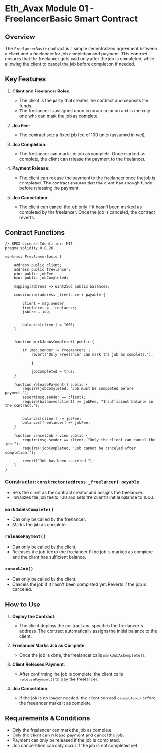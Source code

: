 # Eth_Avax Module 01 - FreelancerBasic Smart Contract

## Overview
The `FreelancerBasic` contract is a simple decentralized agreement between a client and a freelancer for job completion and payment. This contract ensures that the freelancer gets paid only after the job is completed, while allowing the client to cancel the job before completion if needed.

## Key Features
1. **Client and Freelancer Roles**: 
   - The client is the party that creates the contract and deposits the funds.
   - The freelancer is assigned upon contract creation and is the only one who can mark the job as complete.

2. **Job Fee**:
   - The contract sets a fixed job fee of 100 units (assumed in wei).
   
3. **Job Completion**:
   - The freelancer can mark the job as complete. Once marked as complete, the client can release the payment to the freelancer.

4. **Payment Release**:
   - The client can release the payment to the freelancer once the job is completed. The contract ensures that the client has enough funds before releasing the payment.

5. **Job Cancellation**:
   - The client can cancel the job only if it hasn't been marked as completed by the freelancer. Once the job is canceled, the contract reverts.

## Contract Functions

```solidity
// SPDX-License-Identifier: MIT
pragma solidity 0.8.26;

contract FreelancerBasic {

    address public client;
    address public freelancer;
    uint public jobFee;
    bool public jobCompleted;

    mapping(address => uint256) public balances;

    constructor(address _freelancer) payable {

        client = msg.sender;
        freelancer = _freelancer;
        jobFee = 100;

    
        balances[client] = 1000;
    }


    function markJobAsComplete() public {

        if (msg.sender != freelancer) {
            revert("Only Freelancer can mark the job as complete.");
            
            }
            
            jobCompleted = true;
    }

    function releasePayment() public {
        require(jobCompleted, "Job must be completed before payment.");
        assert(msg.sender == client);
        require(balances[client] >= jobFee, "Insufficient balance in the contract.");

    
        balances[client] -= jobFee;
        balances[freelancer] += jobFee;
    }

    function cancelJob() view public {
        require(msg.sender == client, "Only the client can cancel the job.");
        require(!jobCompleted, "Job cannot be canceled after completion.");

        revert("Job has been canceled.");
    }
}
```

### Constructor: `constructor(address _freelancer) payable`
- Sets the client as the contract creator and assigns the freelancer.
- Initializes the job fee to 100 and sets the client's initial balance to 1000.

### `markJobAsComplete()`
- Can only be called by the freelancer.
- Marks the job as complete.

### `releasePayment()`
- Can only be called by the client.
- Releases the job fee to the freelancer if the job is marked as complete and the client has sufficient balance.

### `cancelJob()`
- Can only be called by the client.
- Cancels the job if it hasn't been completed yet. Reverts if the job is canceled.

## How to Use

1. **Deploy the Contract**: 
   - The client deploys the contract and specifies the freelancer's address. The contract automatically assigns the initial balance to the client.

2. **Freelancer Marks Job as Complete**:
   - Once the job is done, the freelancer calls `markJobAsComplete()`.

3. **Client Releases Payment**:
   - After confirming the job is complete, the client calls `releasePayment()` to pay the freelancer.

4. **Job Cancellation**:
   - If the job is no longer needed, the client can call `cancelJob()` before the freelancer marks it as complete.

## Requirements & Conditions
- Only the freelancer can mark the job as complete.
- Only the client can release payment and cancel the job.
- Payment can only be released if the job is completed.
- Job cancellation can only occur if the job is not completed yet.
